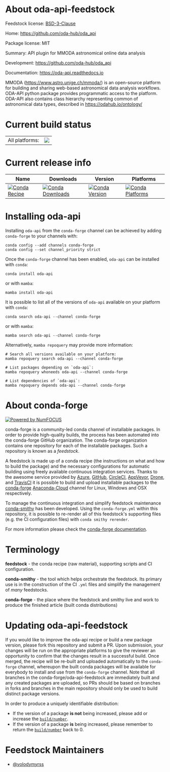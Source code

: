 About oda-api-feedstock
=======================

Feedstock license: [BSD-3-Clause](https://github.com/conda-forge/oda-api-feedstock/blob/main/LICENSE.txt)

Home: https://github.com/oda-hub/oda_api

Package license: MIT

Summary: API plugin for MMODA astronomical online data analysis

Development: https://github.com/oda-hub/oda_api

Documentation: https://oda-api.readthedocs.io

MMODA (https://www.astro.unige.ch/mmoda/) is an open-source platform for building and sharing web-based astronomical data analysis workflows.
ODA-API python package provides programmatic access to the platform.
ODA-API also contains class hierarchy representing common of astronomical data types, described in https://odahub.io/ontology/


Current build status
====================


<table><tr><td>All platforms:</td>
    <td>
      <a href="https://dev.azure.com/conda-forge/feedstock-builds/_build/latest?definitionId=20327&branchName=main">
        <img src="https://dev.azure.com/conda-forge/feedstock-builds/_apis/build/status/oda-api-feedstock?branchName=main">
      </a>
    </td>
  </tr>
</table>

Current release info
====================

| Name | Downloads | Version | Platforms |
| --- | --- | --- | --- |
| [![Conda Recipe](https://img.shields.io/badge/recipe-oda--api-green.svg)](https://anaconda.org/conda-forge/oda-api) | [![Conda Downloads](https://img.shields.io/conda/dn/conda-forge/oda-api.svg)](https://anaconda.org/conda-forge/oda-api) | [![Conda Version](https://img.shields.io/conda/vn/conda-forge/oda-api.svg)](https://anaconda.org/conda-forge/oda-api) | [![Conda Platforms](https://img.shields.io/conda/pn/conda-forge/oda-api.svg)](https://anaconda.org/conda-forge/oda-api) |

Installing oda-api
==================

Installing `oda-api` from the `conda-forge` channel can be achieved by adding `conda-forge` to your channels with:

```
conda config --add channels conda-forge
conda config --set channel_priority strict
```

Once the `conda-forge` channel has been enabled, `oda-api` can be installed with `conda`:

```
conda install oda-api
```

or with `mamba`:

```
mamba install oda-api
```

It is possible to list all of the versions of `oda-api` available on your platform with `conda`:

```
conda search oda-api --channel conda-forge
```

or with `mamba`:

```
mamba search oda-api --channel conda-forge
```

Alternatively, `mamba repoquery` may provide more information:

```
# Search all versions available on your platform:
mamba repoquery search oda-api --channel conda-forge

# List packages depending on `oda-api`:
mamba repoquery whoneeds oda-api --channel conda-forge

# List dependencies of `oda-api`:
mamba repoquery depends oda-api --channel conda-forge
```


About conda-forge
=================

[![Powered by
NumFOCUS](https://img.shields.io/badge/powered%20by-NumFOCUS-orange.svg?style=flat&colorA=E1523D&colorB=007D8A)](https://numfocus.org)

conda-forge is a community-led conda channel of installable packages.
In order to provide high-quality builds, the process has been automated into the
conda-forge GitHub organization. The conda-forge organization contains one repository
for each of the installable packages. Such a repository is known as a *feedstock*.

A feedstock is made up of a conda recipe (the instructions on what and how to build
the package) and the necessary configurations for automatic building using freely
available continuous integration services. Thanks to the awesome service provided by
[Azure](https://azure.microsoft.com/en-us/services/devops/), [GitHub](https://github.com/),
[CircleCI](https://circleci.com/), [AppVeyor](https://www.appveyor.com/),
[Drone](https://cloud.drone.io/welcome), and [TravisCI](https://travis-ci.com/)
it is possible to build and upload installable packages to the
[conda-forge](https://anaconda.org/conda-forge) [Anaconda-Cloud](https://anaconda.org/)
channel for Linux, Windows and OSX respectively.

To manage the continuous integration and simplify feedstock maintenance
[conda-smithy](https://github.com/conda-forge/conda-smithy) has been developed.
Using the ``conda-forge.yml`` within this repository, it is possible to re-render all of
this feedstock's supporting files (e.g. the CI configuration files) with ``conda smithy rerender``.

For more information please check the [conda-forge documentation](https://conda-forge.org/docs/).

Terminology
===========

**feedstock** - the conda recipe (raw material), supporting scripts and CI configuration.

**conda-smithy** - the tool which helps orchestrate the feedstock.
                   Its primary use is in the construction of the CI ``.yml`` files
                   and simplify the management of *many* feedstocks.

**conda-forge** - the place where the feedstock and smithy live and work to
                  produce the finished article (built conda distributions)


Updating oda-api-feedstock
==========================

If you would like to improve the oda-api recipe or build a new
package version, please fork this repository and submit a PR. Upon submission,
your changes will be run on the appropriate platforms to give the reviewer an
opportunity to confirm that the changes result in a successful build. Once
merged, the recipe will be re-built and uploaded automatically to the
`conda-forge` channel, whereupon the built conda packages will be available for
everybody to install and use from the `conda-forge` channel.
Note that all branches in the conda-forge/oda-api-feedstock are
immediately built and any created packages are uploaded, so PRs should be based
on branches in forks and branches in the main repository should only be used to
build distinct package versions.

In order to produce a uniquely identifiable distribution:
 * If the version of a package **is not** being increased, please add or increase
   the [``build/number``](https://docs.conda.io/projects/conda-build/en/latest/resources/define-metadata.html#build-number-and-string).
 * If the version of a package **is** being increased, please remember to return
   the [``build/number``](https://docs.conda.io/projects/conda-build/en/latest/resources/define-metadata.html#build-number-and-string)
   back to 0.

Feedstock Maintainers
=====================

* [@volodymyrss](https://github.com/volodymyrss/)

